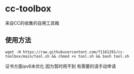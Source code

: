 # cc-toolbox

来自CC的收集的自用工具箱


## 使用方法

```shell
wget -N https://raw.githubusercontent.com/f1161291/cc-toolbox/main/tool.sh && chmod +x tool.sh && bash tool.sh
```

证书方面ipv6未优化 因为暂时用不到 有需要的请手动申请
